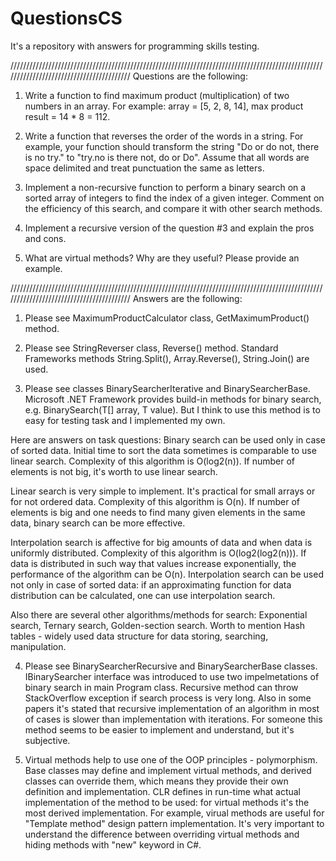 # QuestionsCS

It's a repository with answers for programming skills testing.

/////////////////////////////////////////////////////////////////////////////////////////////////////////////////////////////////////////
Questions are the following:

1.    Write a function to find maximum product (multiplication) of two numbers in an array.
For example: array = [5, 2, 8, 14], max product result = 14 * 8 = 112.

2.    Write a function that reverses the order of the words in a string.
For example, your function should transform the string "Do or do not, there is no try." to "try.no is there not, do or Do".
Assume that all words are space delimited and treat punctuation the same as letters.

3.    Implement a non-recursive function to perform a binary search on a sorted array of integers to find the index of a given integer.
Comment on the efficiency of this search, and compare it with other search methods.

4.    Implement a recursive version of the question #3 and explain the pros and cons.

5.    What are virtual methods? Why are they useful? Please provide an example.

/////////////////////////////////////////////////////////////////////////////////////////////////////////////////////////////////////////
Answers are the following:

1. Please see MaximumProductCalculator class, GetMaximumProduct() method.

2. Please see StringReverser class, Reverse() method. Standard Frameworks methods String.Split(), Array.Reverse(), String.Join() are used.

3. Please see classes BinarySearcherIterative and BinarySearcherBase.
Microsoft .NET Framework provides build-in methods for binary search, e.g. BinarySearch<T>(T[] array, T value).
But I think to use this method is to easy for testing task and I implemented my own.

Here are answers on task questions:
Binary search can be used only in case of sorted data. Initial time to sort the data sometimes is comparable to use linear search.
Complexity of this algorithm is O(log2(n)). If number of elements is not big, it's worth to use linear search.

Linear search is very simple to implement. It's practical for small arrays or for not ordered data. Complexity of this algorithm is O(n).
If number of elements is big and one needs to find many given elements in the same data, binary search can be more effective.

Interpolation search is affective for big amounts of data and when data is uniformly distributed. Complexity of this algorithm is O(log2(log2(n))).
If data is distributed in such way that values increase exponentially, the performance of the algorithm can be O(n).
Interpolation search can be used not only in case of sorted data: if an approximating function for data distribution can be calculated,
one can use interpolation search.

Also there are several other algorithms/methods for search: Exponential search, Ternary search, Golden-section search.
Worth to mention Hash tables - widely used data structure for data storing, searching, manipulation. 

4. Please see BinarySearcherRecursive and BinarySearcherBase classes. IBinarySearcher interface was introduced to use two impelmetations
of binary search in main Program class. Recursive method can throw StackOverflow exception if search process is very long.
Also in some papers it's stated that recursive implementation of an algorithm in most of cases is slower than implementation with iterations.
For someone this method seems to be easier to implement and understand, but it's subjective.

5. Virtual methods help to use one of the OOP principles - polymorphism. Base classes may define and implement virtual methods,
and derived classes can override them, which means they provide their own definition and implementation.
CLR defines in run-time what actual implementation of the method to be used: for virtual methods it's the most derived implementation.
For example, virual methods are useful for "Template method" design pattern implementation.
It's very important to understand the difference between overriding virtual methods and hiding methods with "new" keyword in C#. 
